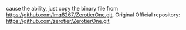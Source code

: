 cause the ability, just copy the binary file from https://github.com/lmq8267/ZerotierOne.git.
Original Official repository: https://github.com/zerotier/ZerotierOne.git
